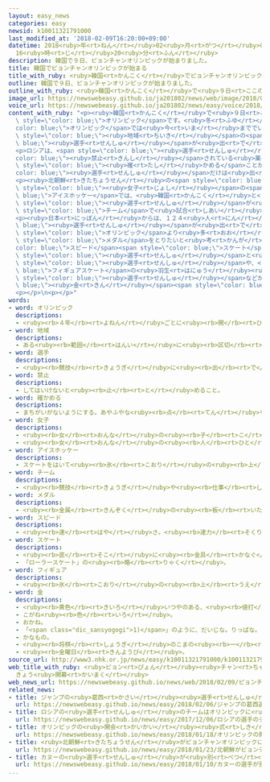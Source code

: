 ```yaml
---
layout: easy_news
categories: easy
newsid: k10011321791000
last_modified_at: '2018-02-09T16:20:00+09:00'
datetime: 2018<ruby>年<rt>ねん</rt></ruby>02<ruby>月<rt>がつ</rt></ruby>09<ruby>日<rt>にち</rt></ruby>
  16<ruby>時<rt>じ</rt></ruby>20<ruby>分<rt>ふん</rt></ruby>
description: 韓国で９日、ピョンチャンオリンピックが始まりました。
title: 韓国でピョンチャンオリンピックが始まる
title_with_ruby: <ruby>韓国<rt>かんこく</rt></ruby>でピョンチャンオリンピックが<ruby>始<rt>はじ</rt></ruby>まる
outline: 韓国で９日、ピョンチャンオリンピックが始まりました。
outline_with_ruby: <ruby>韓国<rt>かんこく</rt></ruby>で<ruby>９日<rt>ここのか</rt></ruby>、ピョンチャンオリンピックが<ruby>始<rt>はじ</rt></ruby>まりました。
image_url: https://newswebeasy.github.io/ja201802/news/web/image/2018/02/09/K10011321791_1802090147_1802090410_01_02.jpg
voice_url: https://newswebeasy.github.io/ja201802/news/easy/voice/2018/02/09/k10011321791000.mp3
content_with_ruby: "<p><ruby>韓国<rt>かんこく</rt></ruby>で<ruby>９日<rt>ここのか</rt></ruby>、ピョンチャンオリンピックが<ruby>始<rt>はじ</rt></ruby>まりました。<ruby>韓国<rt>かんこく</rt></ruby>で<ruby>初<rt>はじ</rt></ruby>めての<ruby>冬<rt>ふゆ</rt></ruby>の<span\
  \ style=\"color: blue;\">オリンピック</span>です。<ruby>冬<rt>ふゆ</rt></ruby>の<span style=\"\
  color: blue;\">オリンピック</span>では<ruby>今<rt>いま</rt></ruby>まででいちばん<ruby>多<rt>おお</rt></ruby>い９２の<ruby>国<rt>くに</rt></ruby>と<span\
  \ style=\"color: blue;\"><ruby>地域<rt>ちいき</rt></ruby></span>の<span style=\"color:\
  \ blue;\"><ruby>選手<rt>せんしゅ</rt></ruby></span>が<ruby>出<rt>で</rt></ruby>ます。</p>\n\
  <p>ロシアは、<span style=\"color: blue;\"><ruby>選手<rt>せんしゅ</rt></ruby></span>が<span style=\"\
  color: blue;\"><ruby>禁止<rt>きんし</rt></ruby></span>されている<ruby>薬<rt>くすり</rt></ruby>を<ruby>使<rt>つか</rt></ruby>うドーピングの<ruby>問題<rt>もんだい</rt></ruby>が<ruby>見<rt>み</rt></ruby>つかって、<ruby>出<rt>で</rt></ruby>ることができなくなりました。しかし、ドーピングをしていないことを<span\
  \ style=\"color: blue;\"><ruby>確<rt>たし</rt></ruby>かめる</span>ことができた<span style=\"\
  color: blue;\"><ruby>選手<rt>せんしゅ</rt></ruby></span>だけは<ruby>出<rt>で</rt></ruby>ることができます。</p>\n\
  <p><ruby>北朝鮮<rt>きたちょうせん</rt></ruby>の<span style=\"color: blue;\"><ruby>選手<rt>せんしゅ</rt></ruby></span>も<ruby>出<rt>で</rt></ruby>ることになりました。<span\
  \ style=\"color: blue;\"><ruby>女子<rt>じょし</rt></ruby></span>の<span style=\"color:\
  \ blue;\">アイスホッケー</span>では、<ruby>韓国<rt>かんこく</rt></ruby>と<ruby>北朝鮮<rt>きたちょうせん</rt></ruby>の<span\
  \ style=\"color: blue;\"><ruby>選手<rt>せんしゅ</rt></ruby></span>が<ruby>同<rt>おな</rt></ruby>じ<span\
  \ style=\"color: blue;\">チーム</span>で<ruby>試合<rt>しあい</rt></ruby>に<ruby>出<rt>で</rt></ruby>ます。</p>\n\
  <p><ruby>日本<rt>にっぽん</rt></ruby>からは、１２４<ruby>人<rt>にん</rt></ruby>の<span style=\"color:\
  \ blue;\"><ruby>選手<rt>せんしゅ</rt></ruby></span>が<ruby>出<rt>で</rt></ruby>ます。<ruby>日本<rt>にっぽん</rt></ruby>は<ruby>前<rt>まえ</rt></ruby>の<span\
  \ style=\"color: blue;\">オリンピック</span>より<ruby>多<rt>おお</rt></ruby>い８つ<ruby>以上<rt>いじょう</rt></ruby>の<span\
  \ style=\"color: blue;\">メダル</span>をとりたいと<ruby>考<rt>かんが</rt></ruby>えています。<span style=\"\
  color: blue;\">スピード</span><span style=\"color: blue;\">スケート</span>の<ruby>小平<rt>こだいら</rt></ruby><ruby>奈緒<rt>なお</rt></ruby><span\
  \ style=\"color: blue;\"><ruby>選手<rt>せんしゅ</rt></ruby></span>と<ruby>高木<rt>たかぎ</rt></ruby><ruby>美帆<rt>みほ</rt></ruby><span\
  \ style=\"color: blue;\"><ruby>選手<rt>せんしゅ</rt></ruby></span>や、<span style=\"color:\
  \ blue;\">フィギュアスケート</span>の<ruby>羽生<rt>はにゅう</rt></ruby><ruby>結弦<rt>ゆづる</rt></ruby><span\
  \ style=\"color: blue;\"><ruby>選手<rt>せんしゅ</rt></ruby></span>などが<span style=\"color:\
  \ blue;\"><ruby>金<rt>きん</rt></ruby></span><span style=\"color: blue;\">メダル</span>をとりそうだと<ruby>言<rt>い</rt></ruby>われています。</p>\n\
  <p></p>\n<p></p>"
words:
- word: オリンピック
  descriptions:
  - <ruby><rb>４年</rb><rt>よねん</rt></ruby>ごとに<ruby><rb>開</rb><rt>ひら</rt></ruby>かれ、<ruby><rb>世界</rb><rt>せかい</rt></ruby>じゅうの<ruby><rb>国々</rb><rt>くにぐに</rt></ruby>から<ruby><rb>選手</rb><rt>せんしゅ</rt></ruby>が<ruby><rb>参加</rb><rt>さんか</rt></ruby>する<ruby><rb>競技大会</rb><rt>きょうぎたいかい</rt></ruby>。<ruby><rb>古代</rb><rt>こだい</rt></ruby>ギリシャのオリンピアで<ruby><rb>開</rb><rt>ひら</rt></ruby>かれた<ruby><rb>古代</rb><rt>こだい</rt></ruby>オリンピックにならって、フランスのクーベルタンの<ruby><rb>力</rb><rt>ちから</rt></ruby>で、１８９６<ruby><rb>年</rb><rt>ねん</rt></ruby>にギリシャのアテネで<ruby><rb>開</rb><rt>ひら</rt></ruby>かれたのが、<ruby><rb>近代</rb><rt>きんだい</rt></ruby>オリンピックの<ruby><rb>始</rb><rt>はじ</rt></ruby>まり。<ruby><rb>五輪</rb><rt>ごりん</rt></ruby>。
- word: 地域
  descriptions:
  - ある<ruby><rb>範囲</rb><rt>はんい</rt></ruby>に<ruby><rb>区切</rb><rt>くぎ</rt></ruby>られた<ruby><rb>土地</rb><rt>とち</rt></ruby>。
- word: 選手
  descriptions:
  - <ruby><rb>競技</rb><rt>きょうぎ</rt></ruby>に<ruby><rb>出</rb><rt>で</rt></ruby>るために<ruby><rb>選</rb><rt>えら</rt></ruby>ばれた<ruby><rb>人</rb><rt>ひと</rt></ruby>。
- word: 禁止
  descriptions:
  - してはいけないと<ruby><rb>止</rb><rt>と</rt></ruby>めること。
- word: 確かめる
  descriptions:
  - まちがいがないようにする。あやふやな<ruby><rb>点</rb><rt>てん</rt></ruby>を、はっきりさせる。
- word: 女子
  descriptions:
  - <ruby><rb>女</rb><rt>おんな</rt></ruby>の<ruby><rb>子</rb><rt>こ</rt></ruby>。
  - <ruby><rb>女</rb><rt>おんな</rt></ruby>の<ruby><rb>人</rb><rt>ひと</rt></ruby>。<ruby><rb>女性</rb><rt>じょせい</rt></ruby>。
- word: アイスホッケー
  descriptions:
  - スケートをはいて<ruby><rb>氷</rb><rt>こおり</rt></ruby>の<ruby><rb>上</rb><rt>うえ</rt></ruby>でするホッケー。<ruby><rb>１</rb><rt>いち</rt></ruby>チーム<ruby><rb>６名</rb><rt>ろくめい</rt></ruby>の<ruby><rb>選手</rb><rt>せんしゅ</rt></ruby>たちが、ゴムの<ruby><rb>円板</rb><rt>えんばん</rt></ruby>を<ruby><rb>相手</rb><rt>あいて</rt></ruby>のゴールにスティックを<ruby><rb>使</rb><rt>つか</rt></ruby>って<ruby><rb>打</rb><rt>う</rt></ruby>ちこみ、<ruby><rb>得点</rb><rt>とくてん</rt></ruby>を<ruby><rb>争</rb><rt>あらそ</rt></ruby>う<ruby><rb>競技</rb><rt>きょうぎ</rt></ruby>。
- word: チーム
  descriptions:
  - <ruby><rb>競技</rb><rt>きょうぎ</rt></ruby>や<ruby><rb>仕事</rb><rt>しごと</rt></ruby>をするときの、<ruby><rb>組</rb><rt>くみ</rt></ruby>や<ruby><rb>団体</rb><rt>だんたい</rt></ruby>。
- word: メダル
  descriptions:
  - <ruby><rb>金属</rb><rt>きんぞく</rt></ruby>の<ruby><rb>板</rb><rt>いた</rt></ruby>に、<ruby><rb>絵</rb><rt>え</rt></ruby>や<ruby><rb>文字</rb><rt>もじ</rt></ruby>などをうきぼりにしたもの。<ruby><rb>記念品</rb><rt>きねんひん</rt></ruby>や<ruby><rb>賞品</rb><rt>しょうひん</rt></ruby>などにする。
- word: スピード
  descriptions:
  - <ruby><rb>速</rb><rt>はや</rt></ruby>さ。<ruby><rb>速力</rb><rt>そくりょく</rt></ruby>。
- word: スケート
  descriptions:
  - <ruby><rb>底</rb><rt>そこ</rt></ruby>に<ruby><rb>金具</rb><rt>かなぐ</rt></ruby>の<ruby><rb>刃</rb><rt>は</rt></ruby>がついているくつをはいて、<ruby><rb>氷</rb><rt>こおり</rt></ruby>の<ruby><rb>上</rb><rt>うえ</rt></ruby>をすべるスポーツ。アイススケート。また、そのためのくつ。
  - 「ローラースケート」の<ruby><rb>略</rb><rt>りゃく</rt></ruby>。
- word: フィギュア
  descriptions:
  - <ruby><rb>氷</rb><rt>こおり</rt></ruby>の<ruby><rb>上</rb><rt>うえ</rt></ruby>を、<ruby><rb>音楽</rb><rt>おんがく</rt></ruby>に<ruby><rb>合</rb><rt>あ</rt></ruby>わせておどるようにすべって、<ruby><rb>美</rb><rt>うつく</rt></ruby>しさやわざをきそうスケート<ruby><rb>競技</rb><rt>きょうぎ</rt></ruby>。
- word: 金
  descriptions:
  - <ruby><rb>黄色</rb><rt>きいろ</rt></ruby>いつやのある、<ruby><rb>値打</rb><rt>ねう</rt></ruby>ちの<ruby><rb>高</rb><rt>たか</rt></ruby>い<ruby><rb>金属</rb><rt>きんぞく</rt></ruby>。こがね。
  - こがね<ruby><rb>色</rb><rt>いろ</rt></ruby>。
  - おかね。
  - 「<span class="dic_sansyogogi">1)</span>」のように、だいじな。りっぱな。
  - かなもの。
  - <ruby><rb>将棋</rb><rt>しょうぎ</rt></ruby>のこまの<ruby><rb>一</rb><rt>ひと</rt></ruby>つ。
  - <ruby><rb>金曜日</rb><rt>きんようび</rt></ruby>。
source_url: http://www3.nhk.or.jp/news/easy/k10011321791000/k10011321791000.html
web_title_with_ruby: <ruby>ピョン<rt>ぴょん</rt></ruby><ruby>チャン<rt>ちゃん</rt></ruby><ruby>オリンピック<rt>おりんぴっく</rt></ruby>
  きょう<ruby>開幕<rt>かいまく</rt></ruby>
web_news_url: https://newswebeasy.github.io/news/web/2018/02/09/ピョンチャンオリンピック-きょう開幕
related_news:
- title: ジャンプの<ruby>葛西<rt>かさい</rt></ruby><ruby>選手<rt>せんしゅ</rt></ruby>「オリンピックで<ruby>金<rt>きん</rt></ruby>メダルをとりたい」
  url: https://newswebeasy.github.io/news/easy/2018/02/06/ジャンプの葛西選手オリンピックで金メダルをとりたい
- title: ロシアの<ruby>選手<rt>せんしゅ</rt></ruby>のチームはオリンピックに<ruby>出<rt>で</rt></ruby>ることができない
  url: https://newswebeasy.github.io/news/easy/2017/12/06/ロシアの選手のチームはオリンピックに出ることができない
- title: オリンピックの<ruby>開会<rt>かいかい</rt></ruby><ruby>式<rt>しき</rt></ruby>　<ruby>韓国<rt>かんこく</rt></ruby>と<ruby>北朝鮮<rt>きたちょうせん</rt></ruby>の<ruby>選手<rt>せんしゅ</rt></ruby>は<ruby>一緒<rt>いっしょ</rt></ruby>に<ruby>歩<rt>ある</rt></ruby>く
  url: https://newswebeasy.github.io/news/easy/2018/01/18/オリンピックの開会式-韓国と北朝鮮の選手は一緒に歩く
- title: <ruby>北朝鮮<rt>きたちょうせん</rt></ruby>がピョンチャンオリンピックに２２<ruby>人<rt>にん</rt></ruby>の<ruby>選手<rt>せんしゅ</rt></ruby>を<ruby>送<rt>おく</rt></ruby>る
  url: https://newswebeasy.github.io/news/easy/2018/01/23/北朝鮮がピョンチャンオリンピックに22人の選手を送る
- title: カヌーの<ruby>選手<rt>せんしゅ</rt></ruby>が<ruby>別<rt>べつ</rt></ruby>の<ruby>選手<rt>せんしゅ</rt></ruby>の<ruby>飲<rt>の</rt></ruby>み<ruby>物<rt>もの</rt></ruby>に<ruby>禁止<rt>きんし</rt></ruby>の<ruby>薬<rt>くすり</rt></ruby>を<ruby>入<rt>い</rt></ruby>れる
  url: https://newswebeasy.github.io/news/easy/2018/01/10/カヌーの選手が別の選手の飲み物に禁止の薬を入れる
...
```


